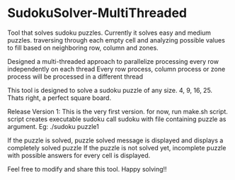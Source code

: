 # SudokuSolver-MultiThreaded
Tool that solves sudoku puzzles. 
Currently it solves easy and medium puzzles. traversing through each empty cell and analyzing possible values to fill based on neighboring row, column and zones.

Designed a multi-threaded approach to parallelize processing every row independently on each thread
Every row process, column process or zone process will be processed in a different thread

This tool is designed to solve a sudoku puzzle of any size. 4, 9, 16, 25. Thats right, a perfect square board.

Release Version 1:
This is the very first version. for now, run make.sh script. script creates executable sudoku
call sudoku with file containing puzzle as argument.
Eg: ./sudoku puzzle1


If the puzzle is solved, puzzle solved message is displayed and displays a completely solved puzzle
If the puzzle is not solved yet, incomplete puzzle with possible answers for every cell is displayed.

Feel free to modify and share this tool. Happy solving!!
